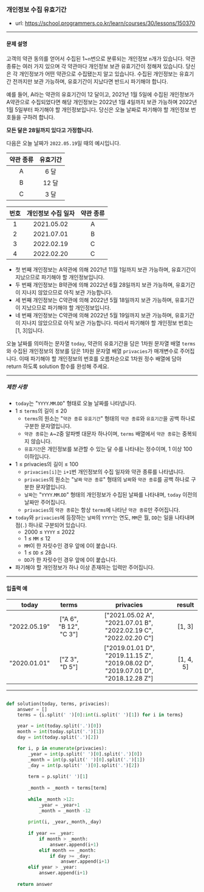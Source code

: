 ### 개인정보 수집 유효기간

 - url: https://school.programmers.co.kr/learn/courses/30/lessons/150370
 
 --------
 
#### 문제 설명
고객의 약관 동의를 얻어서 수집된 1~`n`번으로 분류되는 개인정보 `n`개가 있습니다. 약관 종류는 여러 가지 있으며 각 약관마다 개인정보 보관 유효기간이 정해져 있습니다. 당신은 각 개인정보가 어떤 약관으로 수집됐는지 알고 있습니다. 수집된 개인정보는 유효기간 전까지만 보관 가능하며, 유효기간이 지났다면 반드시 파기해야 합니다.

예를 들어, A라는 약관의 유효기간이 12 달이고, 2021년 1월 5일에 수집된 개인정보가 A약관으로 수집되었다면 해당 개인정보는 2022년 1월 4일까지 보관 가능하며 2022년 1월 5일부터 파기해야 할 개인정보입니다.
당신은 오늘 날짜로 파기해야 할 개인정보 번호들을 구하려 합니다.

**모든 달은 28일까지 있다고 가정합니다.**

다음은 오늘 날짜가 `2022.05.19`일 때의 예시입니다.


 |약관 종류|유효기간|
 |:---:|:---:|
 |A|6 달|
 |B|12 달|
 |C|3 달|

 |번호|개인정보 수집 일자|약관 종류|
 |:---:|:---:|:---:|
 |1|2021.05.02|A|
 |2|2021.07.01|B|
 |3|2022.02.19|C|
 |4|2022.02.20|C|

 - 첫 번째 개인정보는 A약관에 의해 2021년 11월 1일까지 보관 가능하며, 유효기간이 지났으므로 파기해야 할 개인정보입니다.
 - 두 번째 개인정보는 B약관에 의해 2022년 6월 28일까지 보관 가능하며, 유효기간이 지나지 않았으므로 아직 보관 가능합니다.
 - 세 번째 개인정보는 C약관에 의해 2022년 5월 18일까지 보관 가능하며, 유효기간이 지났으므로 파기해야 할 개인정보입니다.
 - 네 번째 개인정보는 C약관에 의해 2022년 5월 19일까지 보관 가능하며, 유효기간이 지나지 않았으므로 아직 보관 가능합니다.
따라서 파기해야 할 개인정보 번호는 [1, 3]입니다.

오늘 날짜를 의미하는 문자열 `today`, 약관의 유효기간을 담은 1차원 문자열 배열 `terms`와 수집된 개인정보의 정보를 담은 1차원 문자열 배열 `privacies`가 매개변수로 주어집니다. 이때 파기해야 할 개인정보의 번호를 오름차순으로 1차원 정수 배열에 담아 return 하도록 solution 함수를 완성해 주세요.

--------

##### 제한 사항
 - `today`는 "`YYYY`.`MM`.`DD`" 형태로 오늘 날짜를 나타냅니다.
 - 1 ≤ `terms`의 길이 ≤ 20
   - `terms`의 원소는 "`약관 종류` `유효기간`" 형태의 `약관 종류`와 `유효기간`을 공백 하나로 구분한 문자열입니다.
   - `약관 종류`는 `A`~`Z`중 알파벳 대문자 하나이며, `terms` 배열에서 `약관 종류`는 중복되지 않습니다.
   - `유효기간`은 개인정보를 보관할 수 있는 달 수를 나타내는 정수이며, 1 이상 100 이하입니다.
 - 1 ≤ privacies의 길이 ≤ 100
   - `privacies[i]`는 `i+1`번 개인정보의 수집 일자와 약관 종류를 나타냅니다.
   - `privacies`의 원소는 "`날짜` `약관 종류`" 형태의 `날짜`와 `약관 종류`를 공백 하나로 구분한 문자열입니다.
   - `날짜`는 "`YYYY`.`MM`.`DD`" 형태의 개인정보가 수집된 날짜를 나타내며, `today` 이전의 날짜만 주어집니다.
   - `privacies`의 `약관 종류`는 항상 `terms`에 나타난 `약관 종류`만 주어집니다.
 - `today`와 `privacies`에 등장하는 `날짜`의 `YYYY`는 연도, `MM`은 월, `DD`는 일을 나타내며 점(`.`) 하나로 구분되어 있습니다.
   - 2000 ≤ `YYYY` ≤ 2022
   - 1 ≤ `MM` ≤ 12
   - `MM`이 한 자릿수인 경우 앞에 0이 붙습니다.
   - 1 ≤ `DD` ≤ 28
   - `DD`가 한 자릿수인 경우 앞에 0이 붙습니다.
 - 파기해야 할 개인정보가 하나 이상 존재하는 입력만 주어집니다.

--------
 
#### 입출력 예
 |today|terms|privacies|result|
 |:---:|:---:|:---:|:---:|
 |"2022.05.19"|["A 6", "B 12", "C 3"]|["2021.05.02 A", "2021.07.01 B", "2022.02.19 C", "2022.02.20 C"]|[1, 3]|
 |"2020.01.01"|["Z 3", "D 5"]|["2019.01.01 D", "2019.11.15 Z", "2019.08.02 D", "2019.07.01 D", "2018.12.28 Z"]|[1, 4, 5]|

--------

```python

def solution(today, terms, privacies):
    answer = []
    terms = {i.split(' ')[0]:int(i.split(' ')[1]) for i in terms}

    year = int(today.split('.')[0])
    month = int(today.split('.')[1])
    day = int(today.split('.')[2])

    for i, p in enumerate(privacies):
        _year = int(p.split(' ')[0].split('.')[0])
        _month = int(p.split(' ')[0].split('.')[1])
        _day = int(p.split(' ')[0].split('.')[2])
        
        term = p.split(' ')[1]
        
        _month = _month + terms[term]
        
        while _month >12:
            _year = _year+1
            _month = _month -12
        
        print(i, _year,_month,_day)
        
        if year == _year:
            if month > _month:
                answer.append(i+1)
            elif month == _month:
                if day >= _day:
                    answer.append(i+1)
        elif year > _year:
            answer.append(i+1)
            
    return answer

```